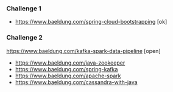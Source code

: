
### Challenge 1  
- https://www.baeldung.com/spring-cloud-bootstrapping     [ok]   


### Challenge 2 
https://www.baeldung.com/kafka-spark-data-pipeline      [open]
- https://www.baeldung.com/java-zookeeper
 - https://www.baeldung.com/spring-kafka
 - https://www.baeldung.com/apache-spark
 - https://www.baeldung.com/cassandra-with-java
